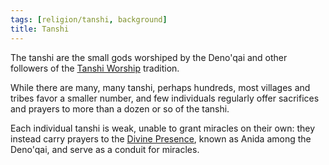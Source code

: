 ```yaml
---
tags: [religion/tanshi, background]
title: Tanshi
---
```


The tanshi are the small gods worshiped by the Deno'qai and other followers of the [Tanshi Worship](<../../religions/northern-folk-religions/tanshi-worship.md>) tradition. 

While there are many, many tanshi, perhaps hundreds, most villages and tribes favor a smaller number, and few individuals regularly offer sacrifices and prayers to more than a dozen or so of the tanshi. 

Each individual tanshi is weak, unable to grant miracles on their own: they instead carry prayers to the [Divine Presence](<../high-gods/divine-presence.md>), known as Anida among the Deno'qai, and serve as a conduit for miracles. 


